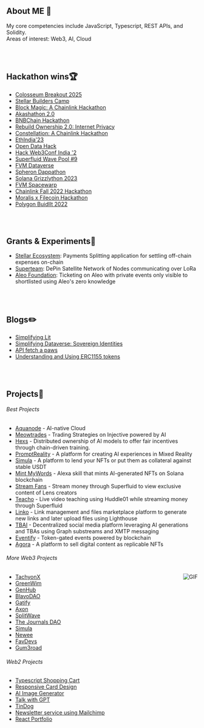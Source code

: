 <!-- ## Hey Hey <img src="https://raw.githubusercontent.com/ABSphreak/ABSphreak/master/gifs/Hi.gif" width="30px">

<div align="center">
 <img hight="300" width="700" alt="GIF" align="center" src="https://github.com/foreveransh/foreveransh/blob/main/assets/208593.gif">
</div>

</br>
</br> -->


## About ME 💬
My core competencies include JavaScript, Typescript, REST APIs, and Solidity. </br>
Areas of interest: Web3, AI, Cloud

</br>
</br>


## Hackathon wins🏆
- [Colosseum Breakout 2025](https://x.com/solana/status/1940442221201035627) </br>
- [Stellar Builders Camp](https://www.linkedin.com/posts/anshss_this-was-me-pitching-at-the-risein-x-stellar-activity-7347809757950353410-o8YX?utm_source=share&utm_medium=member_desktop&rcm=ACoAADZdAKcBdjBPTUKdvdGzUepMO-rHiQXe6Qc) </br>
- [Block Magic: A Chainlink Hackathon](https://devpost.com/software/promptreality) </br>
- [Akashathon 2.0](https://dorahacks.io/buidl/12754) </br>
- [BNBChain Hackathon](https://dorahacks.io/buidl/10616) </br>
- [Rebuild Ownership 2.0: Internet Privacy](https://x.com/DataverseOS/status/1742125914350370967) </br>
- [Constellation: A Chainlink Hackathon](https://devpost.com/software/merlin-p81e4j) </br>
- [EthIndia'23](https://devfolio.co/projects/tbai-0d73) </br>
- [Open Data Hack](https://x.com/DataverseOS/status/1713912750441742368) </br>
- [Hack Web3Conf India '2](https://devfolio.co/projects/eventify-50ed) </br>
- [Superfluid Wave Pool #9](https://x.com/Superfluid_HQ/status/1664726115376611337) </br>
- [FVM Dataverse](https://devpost.com/software/linko) </br>
- [Spheron Dappathon](https://devpost.com/software/eventify-27gui0) </br>
- [Solana Grizzlython 2023](https://x.com/solana/status/1644346050180685825) </br>
- [FVM Spacewarp](https://ethglobal.com/showcase/the-journals-dao-6rzrn) </br>
- [Chainlink Fall 2022 Hackathon](https://devpost.com/software/simula) </br>
- [Moralis x Filecoin Hackathon](https://moralis.io/filecoin-hackathon/winners/) </br>
- [Polygon BuidlIt 2022](https://devpost.com/software/gum3road) </br>

</br>
</br>

## Grants & Experiments🚀
- [Stellar Ecosystem](https://github.com/Splitoio): Payments Splitting application for settling off-chain expenses on-chain
- [Superteam](https://github.com/orgs/SatMeshLabs/repositories): DePin Satellite Network of Nodes communicating over LoRa
- [Aleo Foundation](https://github.com/IKnowSpots/application-aleo): Ticketing on Aleo with private events only visible to shortlisted using Aleo's zero knowledge
  
</br>
</br>

## Blogs✏️
- [Simplifying Lit](https://anshss.hashnode.dev/simplifying-lit) </br>
- [Simplifying Dataverse: Sovereign Identities](https://anshss.hashnode.dev/simplifying-dataverse-sovereign-identities) </br>
- [API fetch a paws](https://anshss.hashnode.dev/api-fetch-a-paws) </br>
- [Understanding and Using ERC1155 tokens](https://anshss.hashnode.dev/using-erc1155) </br>

</br>
</br>

## Projects🌱

###### Best Projects
- [Aquanode](https://github.com/Aquanodeio) - AI-native Cloud</br>
- [Meowtrades](https://github.com/meowtrades) - Trading Strategies on Injective powered by AI </br>
- [Hexs](https://github.com/anshss/Hexs) - Distributed ownership of AI models to offer fair incentives through chain-driven training. </br>
- [PromptReality](https://github.com/anshss/PromptReality) - A platform for creating AI experiences in Mixed Reality </br>
- [Simula](https://github.com/anshss/Simula) - A platform to lend your NFTs or put them as collateral against stable USDT </br>
- [Mint MyWords](https://github.com/anshss/Mint-MyWords) - Alexa skill that mints AI-generated NFTs on Solana blockchain </br>
- [Stream Fans](https://github.com/anshss/StreamFans) - Stream money through Superfluid to view exclusive content of Lens creators </br>
- [Teacho](https://github.com/anshss/Teacho) - Live video teaching using Huddle01 while streaming money through Superfluid </br>
- [Linko](https://github.com/anshss/Linko) - Link management and files marketplace platform to generate new links and later upload files using Lighthouse </br>
- [TBAI](https://github.com/anshss/eth23) - Decentralized social media platform leveraging AI generations and TBAs using Graph substreams and XMTP messaging </br>
- [Eventify](https://github.com/anshss/eventify-dappathon) - Token-gated events powered by blockchain  </br>
- [Agora](https://github.com/anshss/Agora) - A platform to sell digital content as replicable NFTs </br>

###### More Web3 Projects

<img hight="300" alt="GIF" align="right" src="https://github.com/foreveransh/foreveransh/blob/main/assets/13626.gif">

- [TachyonX](https://github.com/TachyonxRWA) </br>
- [GreenWim](https://github.com/anshss/GreenWim) </br>
- [GenHub](https://github.com/anshss/GenHub-Rebuild-Ownersership) </br>
- [BlavoDAO](https://github.com/anshss/BlavoDAO) </br>
- [Gatify](https://github.com/anshss/Gatify) </br>
- [Axon](https://github.com/anshss/Axon) </br>
- [SplitWave](https://github.com/anshss/splitwave-extension) </br>
- [The Journals DAO](https://github.com/anshss/TheJournalsDao) </br>
- [Simula](https://github.com/anshss/Simula) </br>
- [Newee](https://github.com/anshss/Newee) </br>
- [FavDevs](https://github.com/anshss/FavDevs) </br>
- [Gum3road](https://github.com/anshss/Gum3road) </br>

###### Web2 Projects
- [Typescript Shopping Cart](https://github.com/anshss/ShoppingCart) </br>
- [Responsive Card Design](https://github.com/anshss/Reactjs_card_design) </br>
- [AI Image Generator](https://github.com/anshss/AiImages) </br>
- [Talk with GPT](https://github.com/anshss/GptSpeak) </br>
- [TinDog](https://github.com/anshss/TinDog) </br>
- [Newsletter service using Mailchimp](https://github.com/anshss/Newsletter) </br>
- [React Portfolio](https://github.com/anshss/ReactProtfolio) </br>

</br>
</br>

